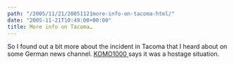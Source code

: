 ```yaml
---
path: "/2005/11/21/20051121more-info-on-tacoma-html/" 
date: "2005-11-21T10:49:00+00:00" 
title: More info on Tacoma…
---
```

So I found out a bit more about the incident in Tacoma that I heard about on some German news channel. <a href="http://www.komotv.com/news/story.asp?ID=40360" class="broken_link">KOMO1000 </a>says it was a hostage situation.
